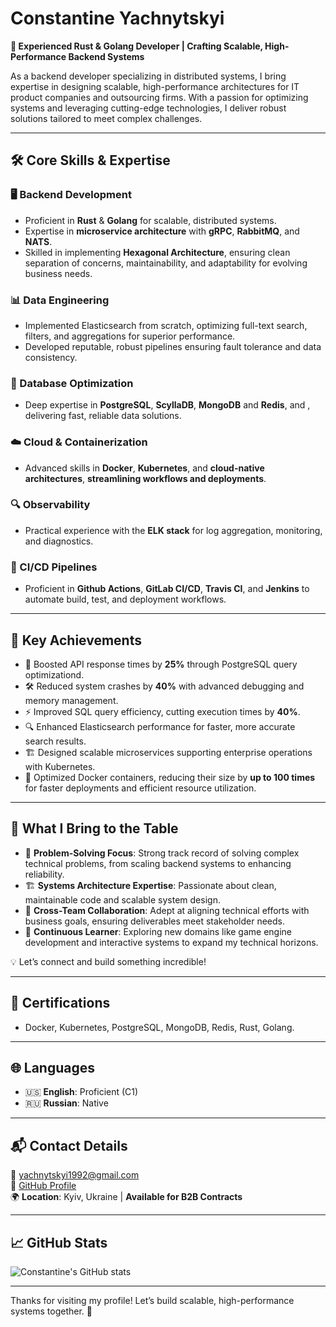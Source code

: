# Constantine Yachnytskyi  
**🚀 Experienced Rust & Golang Developer | Crafting Scalable, High-Performance Backend Systems**  

As a backend developer specializing in distributed systems, I bring expertise in designing scalable, high-performance architectures for IT product companies and outsourcing firms. With a passion for optimizing systems and leveraging cutting-edge technologies, I deliver robust solutions tailored to meet complex challenges.  

---

## 🛠️ Core Skills & Expertise  

### 🖥️ Backend Development  
- Proficient in **Rust** & **Golang** for scalable, distributed systems.  
- Expertise in **microservice architecture** with **gRPC**, **RabbitMQ**, and **NATS**.
- Skilled in implementing **Hexagonal Architecture**, ensuring clean separation of concerns, maintainability, and adaptability for evolving business needs.  

### 📊 Data Engineering  
  - Implemented Elasticsearch from scratch, optimizing full-text search, filters, and aggregations for superior performance.  
  - Developed reputable, robust pipelines ensuring fault tolerance and data consistency.  

### 💾 Database Optimization  
- Deep expertise in **PostgreSQL**, **ScyllaDB**, **MongoDB** and **Redis**, and , delivering fast, reliable data solutions.

### ☁️ Cloud & Containerization  
- Advanced skills in **Docker**, **Kubernetes**, and **cloud-native architectures**, **streamlining workflows and deployments**.  

### 🔍 Observability  
- Practical experience with the **ELK stack** for log aggregation, monitoring, and diagnostics.  

### 🔄 CI/CD Pipelines  
- Proficient in **Github Actions**, **GitLab CI/CD**, **Travis CI**, and **Jenkins** to automate build, test, and deployment workflows.  

---

## 🎯 Key Achievements  
- 🚀 Boosted API response times by **25%** through PostgreSQL query optimizationd.
- 🛠️ Reduced system crashes by **40%** with advanced debugging and memory management.  
- ⚡ Improved SQL query efficiency, cutting execution times by **40%**.  
- 🔍 Enhanced Elasticsearch performance for faster, more accurate search results.  
- 🏗️ Designed scalable microservices supporting enterprise operations with Kubernetes.  
- 🐳 Optimized Docker containers, reducing their size by **up to 100 times** for faster deployments and efficient resource utilization.  

---

## 🧩 What I Bring to the Table  
- 🧠 **Problem-Solving Focus**: Strong track record of solving complex technical problems, from scaling backend systems to enhancing reliability.  
- 🏗️ **Systems Architecture Expertise**: Passionate about clean, maintainable code and scalable system design.
- 🤝 **Cross-Team Collaboration**: Adept at aligning technical efforts with business goals, ensuring deliverables meet stakeholder needs.  
- 🌱 **Continuous Learner**: Exploring new domains like game engine development and interactive systems to expand my technical horizons.  

💡 Let’s connect and build something incredible!  

---

## 📜 Certifications  
- Docker, Kubernetes, PostgreSQL, MongoDB, Redis, Rust, Golang. 

---

## 🌐 Languages  
- 🇺🇸 **English**: Proficient (C1)  
- 🇷🇺 **Russian**: Native  

---

## 📬 Contact Details  
📧 [yachnytskyi1992@gmail.com](mailto:yachnytskyi1992@gmail.com)  
🔗 [GitHub Profile](https://github.com/yachnytskyi)  
🌍 **Location**: Kyiv, Ukraine | **Available for B2B Contracts**  

---

## 📈 GitHub Stats  
![Constantine's GitHub stats](https://github-readme-stats.vercel.app/api?username=yachnytskyi&show_icons=true&theme=radical)  

---

Thanks for visiting my profile! Let’s build scalable, high-performance systems together. 🚀
